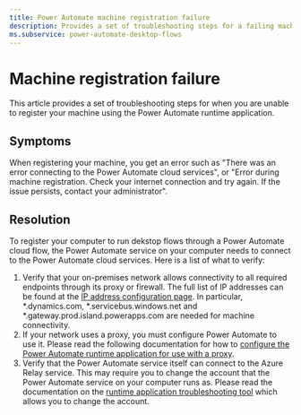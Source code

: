```yaml
---
title: Power Automate machine registration failure
description: Provides a set of troubleshooting steps for a failing machine registration
ms.subservice: power-automate-desktop-flows
---
```

# Machine registration failure

This article provides a set of troubleshooting steps for when you are unable to register your machine using the Power Automate runtime application.

## Symptoms

When registering your machine, you get an error such as "There was an error connecting to the Power Automate cloud services", or "Error during machine registration. Check your internet connection and try again. If the issue persists, contact your administrator".

## Resolution

To register your computer to run dekstop flows through a Power Automate cloud flow, the Power Automate service on your computer needs to connect to the Power Automate cloud services. Here is a list of what to verify:

1. Verify that your on-premises network allows connectivity to all required endpoints through its proxy or firewall. The full list of IP addresses can be found at the [IP address configuration page](https://learn.microsoft.com/power-automate/ip-address-configuration). In particular, *.dynamics.com, *.servicebus.windows.net and *.gateway.prod.island.powerapps.com are needed for machine connectivity.
1. If your network uses a proxy, you must configure Power Automate to use it. Please read the following documentation for how to [configure the Power Automate runtime application for use with a proxy](https://support.microsoft.com/topic/power-automate-for-desktop-proxy-setup-8a79d690-1c02-416f-8af1-f057df5fe9b7).
1. Verify that the Power Automate service itself can connect to the Azure Relay service. This may require you to change the account that the Power Automate service on your computer runs as. Please read the documentation on the [runtime application troubleshooting tool](https://learn.microsoft.com/power-automate/desktop-flows/troubleshoot#change-the-on-premises-service-account) which allows you to change the account.
